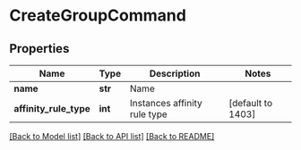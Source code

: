 # CreateGroupCommand

## Properties
Name | Type | Description | Notes
------------ | ------------- | ------------- | -------------
**name** | **str** | Name | 
**affinity_rule_type** | **int** | Instances affinity rule type | [default to 1403]

[[Back to Model list]](../README.md#documentation-for-models) [[Back to API list]](../README.md#documentation-for-api-endpoints) [[Back to README]](../README.md)


